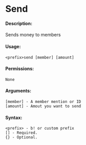 # Send



#### **Description:**

Sends money to members

#### Usage:

```
<prefix>send [member] [amount]
```

#### Permissions:

```
None
```

#### Arguments:

```
[member] - A member mention or ID
[amount] - Amout you want to send
```

#### Syntax:

```
<prefix> - b! or custom prefix
[] - Required.
{} - Optional.
```

